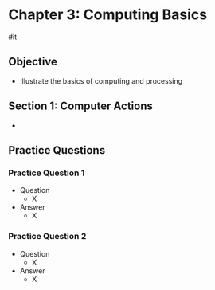# Chapter 3: Computing Basics

#it 

## Objective

- Illustrate the basics of computing and processing

## Section 1: Computer Actions

- 

## Practice Questions

### Practice Question 1

- Question
	- X
- Answer
	- X

### Practice Question 2

- Question
	- X
- Answer
	- X